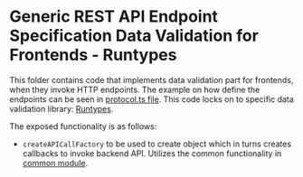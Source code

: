 # Generic REST API Endpoint Specification Data Validation for Frontends - Runtypes
This folder contains code that implements data validation part for frontends, when they invoke HTTP endpoints.
The example on how define the endpoints can be seen in [protocol.ts file](../../../protocol.ts).
This code locks on to specific data validation library: [Runtypes](https://github.com/pelotom/runtypes).

The exposed functionality is as follows:
- `createAPICallFactory` to be used to create object which in turns creates callbacks to invoke backend API.
  Utilizes the common functionality in [common module](../common).
